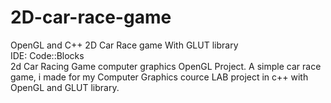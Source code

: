 # 2D-car-race-game
 OpenGL and C++ 2D Car Race game With GLUT library  
 IDE: Code::Blocks  
 2d Car Racing Game computer graphics OpenGL Project. A simple car race game, i made for my Computer Graphics cource LAB project in c++ with OpenGL and GLUT library.
